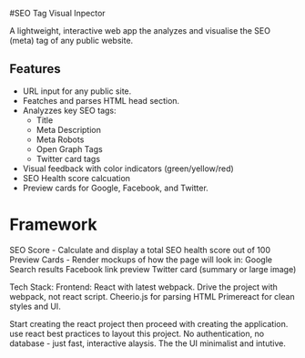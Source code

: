 #SEO Tag Visual Inpector

A lightweight, interactive web app the analyzes and visualise the SEO (meta) tag of any public website.

## Features

- URL input for any public site.
- Featches and parses HTML head section.
- Analyzzes key SEO tags:
  - Title
  - Meta Description
  - Meta Robots
  - Open Graph Tags
  - Twitter card tags
- Visual feedback with color indicators (green/yellow/red)
- SEO Health score calcuation
- Preview cards for Google, Facebook, and Twitter.

# Framework

SEO Score - Calculate and display a total SEO health score out of 100
Preview Cards - Render mockups of how the page will look in:
Google Search results
Facebook link preview
Twitter card (summary or large image)

Tech Stack:
Frontend:  React with latest webpack. 
           Drive the project with webpack, not react script.
           Cheerio.js for parsing HTML
           Primereact for clean styles and UI.

Start creating the react project then proceed with creating the application.
use react best practices to layout this project.
No authentication, no database - just fast, interactive alaysis.  The the UI minimalist and intutive.
